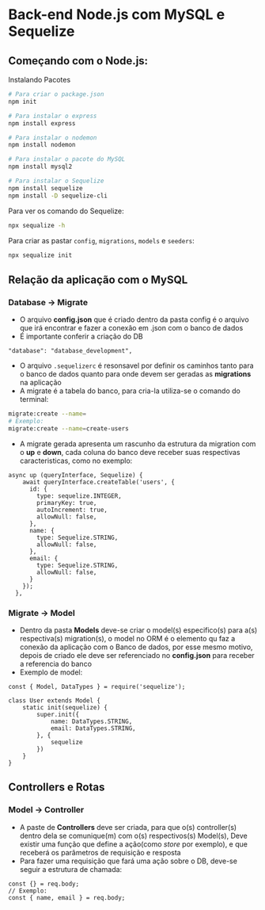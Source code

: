 # Back-end Node.js com MySQL e Sequelize

## Começando com o Node.js:
Instalando Pacotes
```bash
# Para criar o package.json
npm init

# Para instalar o express
npm install express

# Para instalar o nodemon
npm install nodemon

# Para instalar o pacote do MySQL
npm install mysql2

# Para instalar o Sequelize
npm install sequelize
npm install -D sequelize-cli
```

Para ver os comando do Sequelize:
```bash
npx sequalize -h
```

Para criar as pastar `config`, `migrations`, `models` e `seeders`:
```bash
npx sequalize init
```

## Relação da aplicação com o MySQL

### Database -> Migrate

- O arquivo **config.json** que é criado dentro da pasta config é o arquivo que irá encontrar e fazer a conexão em .json com o banco de dados
- É importante conferir a criação do DB
```JS
"database": "database_development",
```

- O arquivo `.sequelizerc` é resonsavel por definir os caminhos tanto para o banco de dados quanto para onde devem ser geradas as **migrations** na aplicação
- A migrate é a tabela do banco, para cria-la utiliza-se o comando do terminal: 
```bash
migrate:create --name=
# Exemplo:
migrate:create --name=create-users
``` 
- A migrate gerada apresenta um rascunho da estrutura da migration com o **up** e **down**, cada coluna do banco deve receber suas respectivas caracteristicas, como no exemplo:
```JS
async up (queryInterface, Sequelize) {
    await queryInterface.createTable('users', {
      id: {
        type: sequelize.INTEGER,
        primaryKey: true,
        autoIncrement: true,
        allowNull: false,
      },
      name: {
        type: Sequelize.STRING,
        allowNull: false,
      },
      email: {
        type: Sequelize.STRING,
        allowNull: false,
      }
    });
  },
```

### Migrate -> Model

- Dentro da pasta **Models** deve-se criar o model(s) especifico(s) para a(s) respectiva(s) migration(s), o model no ORM é o elemento qu faz a conexão da aplicação com o Banco de dados, por esse mesmo motivo, depois de criado ele deve ser referenciado no **config.json** para receber a referencia do banco
- Exemplo de model:
```JS
const { Model, DataTypes } = require('sequelize');

class User extends Model {
    static init(sequelize) {
        super.init({
            name: DataTypes.STRING,
            email: DataTypes.STRING,
        }, {
            sequelize
        })
    }
}
```

## Controllers e Rotas

### Model -> Controller

- A paste de **Controllers** deve ser criada, para que o(s) controller(s) dentro dela se comunique(m) com o(s) respectivos(s) Model(s), Deve existir uma função que define a ação(como *store* por exemplo), e que receberá os parâmetros de  requisição e resposta
- Para fazer uma requisição que fará uma ação sobre o DB, deve-se seguir a estrutura de chamada:
```JS
const {} = req.body;
// Exemplo:
const { name, email } = req.body;
```
